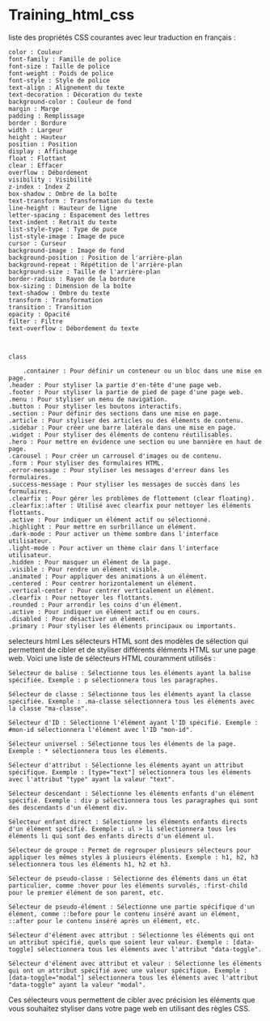 # Training_html_css

 liste des propriétés CSS courantes avec leur traduction en français :

    color : Couleur
    font-family : Famille de police
    font-size : Taille de police
    font-weight : Poids de police
    font-style : Style de police
    text-align : Alignement du texte
    text-decoration : Décoration du texte
    background-color : Couleur de fond
    margin : Marge
    padding : Remplissage
    border : Bordure
    width : Largeur
    height : Hauteur
    position : Position
    display : Affichage
    float : Flottant
    clear : Effacer
    overflow : Débordement
    visibility : Visibilité
    z-index : Index Z
    box-shadow : Ombre de la boîte
    text-transform : Transformation du texte
    line-height : Hauteur de ligne
    letter-spacing : Espacement des lettres
    text-indent : Retrait du texte
    list-style-type : Type de puce
    list-style-image : Image de puce
    cursor : Curseur
    background-image : Image de fond
    background-position : Position de l'arrière-plan
    background-repeat : Répétition de l'arrière-plan
    background-size : Taille de l'arrière-plan
    border-radius : Rayon de la bordure
    box-sizing : Dimension de la boîte
    text-shadow : Ombre du texte
    transform : Transformation
    transition : Transition
    opacity : Opacité
    filter : Filtre
    text-overflow : Débordement du texte



    class

        .container : Pour définir un conteneur ou un bloc dans une mise en page.
    .header : Pour styliser la partie d'en-tête d'une page web.
    .footer : Pour styliser la partie de pied de page d'une page web.
    .menu : Pour styliser un menu de navigation.
    .button : Pour styliser les boutons interactifs.
    .section : Pour définir des sections dans une mise en page.
    .article : Pour styliser des articles ou des éléments de contenu.
    .sidebar : Pour créer une barre latérale dans une mise en page.
    .widget : Pour styliser des éléments de contenu réutilisables.
    .hero : Pour mettre en évidence une section ou une bannière en haut de page.
    .carousel : Pour créer un carrousel d'images ou de contenu.
    .form : Pour styliser des formulaires HTML.
    .error-message : Pour styliser les messages d'erreur dans les formulaires.
    .success-message : Pour styliser les messages de succès dans les formulaires.
    .clearfix : Pour gérer les problèmes de flottement (clear floating).
    .clearfix::after : Utilisé avec clearfix pour nettoyer les éléments flottants.
    .active : Pour indiquer un élément actif ou sélectionné.
    .highlight : Pour mettre en surbrillance un élément.
    .dark-mode : Pour activer un thème sombre dans l'interface utilisateur.
    .light-mode : Pour activer un thème clair dans l'interface utilisateur.
    .hidden : Pour masquer un élément de la page.
    .visible : Pour rendre un élément visible.
    .animated : Pour appliquer des animations à un élément.
    .centered : Pour centrer horizontalement un élément.
    .vertical-center : Pour centrer verticalement un élément.
    .clearfix : Pour nettoyer les flottants.
    .rounded : Pour arrondir les coins d'un élément.
    .active : Pour indiquer un élément actif ou en cours.
    .disabled : Pour désactiver un élément.
    .primary : Pour styliser les éléments principaux ou importants.


selecteurs html
Les sélecteurs HTML sont des modèles de sélection qui permettent de cibler et de styliser différents éléments HTML sur une page web. Voici une liste de sélecteurs HTML couramment utilisés :

    Sélecteur de balise : Sélectionne tous les éléments ayant la balise spécifiée. Exemple : p sélectionnera tous les paragraphes.

    Sélecteur de classe : Sélectionne tous les éléments ayant la classe spécifiée. Exemple : .ma-classe sélectionnera tous les éléments avec la classe "ma-classe".

    Sélecteur d'ID : Sélectionne l'élément ayant l'ID spécifié. Exemple : #mon-id sélectionnera l'élément avec l'ID "mon-id".

    Sélecteur universel : Sélectionne tous les éléments de la page. Exemple : * sélectionnera tous les éléments.

    Sélecteur d'attribut : Sélectionne les éléments ayant un attribut spécifique. Exemple : [type="text"] sélectionnera tous les éléments avec l'attribut "type" ayant la valeur "text".

    Sélecteur descendant : Sélectionne les éléments enfants d'un élément spécifié. Exemple : div p sélectionnera tous les paragraphes qui sont des descendants d'un élément div.

    Sélecteur enfant direct : Sélectionne les éléments enfants directs d'un élément spécifié. Exemple : ul > li sélectionnera tous les éléments li qui sont des enfants directs d'un élément ul.

    Sélecteur de groupe : Permet de regrouper plusieurs sélecteurs pour appliquer les mêmes styles à plusieurs éléments. Exemple : h1, h2, h3 sélectionnera tous les éléments h1, h2 et h3.

    Sélecteur de pseudo-classe : Sélectionne des éléments dans un état particulier, comme :hover pour les éléments survolés, :first-child pour le premier élément de son parent, etc.

    Sélecteur de pseudo-élément : Sélectionne une partie spécifique d'un élément, comme ::before pour le contenu inséré avant un élément, ::after pour le contenu inséré après un élément, etc.

    Sélecteur d'élément avec attribut : Sélectionne les éléments qui ont un attribut spécifié, quels que soient leur valeur. Exemple : [data-toggle] sélectionnera tous les éléments avec l'attribut "data-toggle".

    Sélecteur d'élément avec attribut et valeur : Sélectionne les éléments qui ont un attribut spécifié avec une valeur spécifique. Exemple : [data-toggle="modal"] sélectionnera tous les éléments avec l'attribut "data-toggle" ayant la valeur "modal".

Ces sélecteurs vous permettent de cibler avec précision les éléments que vous souhaitez styliser dans votre page web en utilisant des règles CSS.
